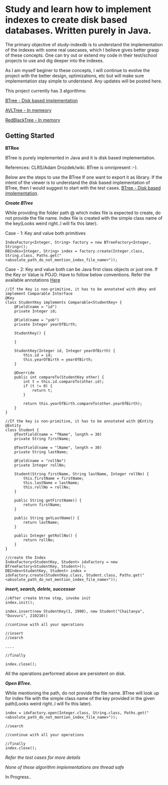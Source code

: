 Study and learn how to implement indexes to create disk based databases. Written purely in Java.
================================================================================================

The primary objective of study-indexdb is to understand the implementation of the indexes with some real usecases, which I believe gives better grasp of these concepts. One can try out or extend my code in their test/school projects to use and dig deeper into the indexes.

As I am myself beginer to these concepts, I will continue to evolve the project with the better design, optimizations, etc but will make sure implementation stay simple to understand. Any updates will be posted here.

This project currently has 3 algorithms:

[BTree - Disk based implementation](https://github.com/cduvvuri18/study-indexdb/tree/master/src/main/java/com/cduvvuri/sidb/persistent/btree)

[AVLTree - In memeory](https://github.com/cduvvuri18/study-indexdb/tree/master/src/main/java/com/cduvvuri/sidb/inmem/avltree)

[RedBlackTree - In memory](https://github.com/cduvvuri18/study-indexdb/tree/master/src/main/java/com/cduvvuri/sidb/inmem/redblack)


## Getting Started

**BTRee**

BTree is purely implemented in Java and it is disk based implementation.

References: CLRS/Adam Drozdek/wiki. BTree is omnipresent :-). 

Below are the steps to use the BTree If one want to export it as library. If the intent of the viewer is to understand the disk based implementation of BTree, then I would suggest to start with the test cases. [BTree - Disk based implementation](https://github.com/cduvvuri18/study-indexdb/tree/master/src/main/java/com/cduvvuri/sidb/persistent/btree).  

***Create BTree***

While providing the folder path @ which index file is expected to create, do not provide the file name. Index file is created with the simple class name of the key(Looks weird right..I will fix this later).

Case - 1: Key and value both primitives
```
IndexFactory<Integer, String> factory = new BTreeFactory<Integer, String>();
DBIndex<Integer, String> index = factory.create(Integer.class, String.class, Paths.get("<absolute_path_do_not_mention_index_file_name>"));
```

Case - 2: Key and value both can be Java first class objects or just one. If the Key or Value is POJO. Have to follow below conventions. Refer the available annotations [Here](https://github.com/cduvvuri18/study-indexdb/tree/master/src/main/java/com/cduvvuri/sidb/annotations)



```
//If the Key is non-primitive, it has to be annotated with @Key and implement Comparable Interface
@Key
class StudentKey implements Comparable<StudentKey> {
	@Field(name = "id")
	private Integer id;

	@Field(name = "yob")
	private Integer yearOfBirth;

	StudentKey() {

	}

	StudentKey(Integer id, Integer yearOfBirth) {
		this.id = id;
		this.yearOfBirth = yearOfBirth;
	}

	@Override
	public int compareTo(StudentKey other) {
		int t = this.id.compareTo(other.id);
		if (t != 0) {
			return t;
		}

		return this.yearOfBirth.compareTo(other.yearOfBirth);
	}
}

//If the key is non-primitive, it has to be annotated with @Entity
@Entity
class Student {
	@TextField(name = "fName", length = 30)
	private String firstName;

	@TextField(name = "lName", length = 30)
	private String lastName;

	@Field(name = "rollNo")
	private Integer rollNo;
  
 	Student(String firstName, String lastName, Integer rollNo) {
		this.firstName = firstName;
		this.lastName = lastName;
		this.rollNo = rollNo;
	}

	public String getFirstName() {
		return firstName;
	}

	public String getLastName() {
		return lastName;
	}

	public Integer getRollNo() {
		return rollNo;
	}
}

//create the Index
IndexFactory<StudentKey, Student> idxFactory = new BTreeFactory<StudentKey, Student>();
DBIndex<StudentKey, Student> index = idxFactory.create(StudentKey.class, Student.class, Paths.get("<absolute_path_do_not_mention_index_file_name>"));
```

***insert, search, delete, successor***
```
//After create btree step, invoke init
index.init();

index.insert(new StudentKey(1, 1990), new Student("Chaitanya", "Duvvuri", 210210))

//continue with all your operations

//insert
//search

....

//finally

index.close();
```
All the operations performed above are persistent on disk. 

***Open BTree.***

While mentioning the path, do not provide the file name. BTree will look up for index file with the simple class name of the key provided in the given path(Looks weird right..I will fix this later).

```
index = idxFactory.open(Integer.class, String.class, Paths.get("<absolute_path_do_not_mention_index_file_name>"));

//search

//continue with all your operations

//finally
index.close();
```
*Refer the test cases for more details*


*None of these algorithm implementations are thread safe*

In Progress..


